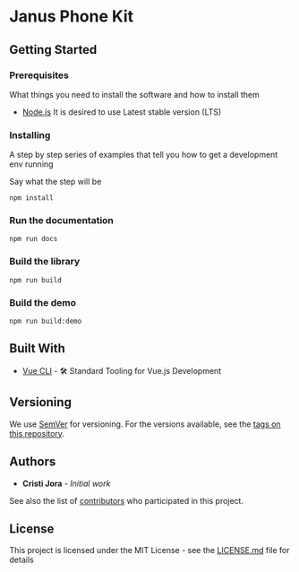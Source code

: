 # Janus Phone Kit

## Getting Started



### Prerequisites

What things you need to install the software and how to install them

- [Node.js](https://nodejs.org/en/) It is desired to use Latest stable version (LTS)

### Installing

A step by step series of examples that tell you how to get a development env running

Say what the step will be

```
npm install
```

### Run the documentation
```
npm run docs
```

### Build the library
```
npm run build
```

### Build the demo
```
npm run build:demo
```

## Built With

* [Vue CLI](https://cli.vuejs.org/) - 🛠️ Standard Tooling for Vue.js Development

## Versioning

We use [SemVer](http://semver.org/) for versioning. For the versions available, see the [tags on this repository](https://github.com/your/project/tags). 

## Authors

* **Cristi Jora** - *Initial work*

See also the list of [contributors](https://github.com/your/project/contributors) who participated in this project.

## License

This project is licensed under the MIT License - see the [LICENSE.md](LICENSE.md) file for details
